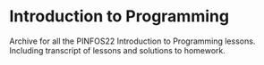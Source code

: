 # Introduction to Programming

Archive for all the PINFOS22 Introduction to Programming lessons.  
Including transcript of lessons and solutions to homework.